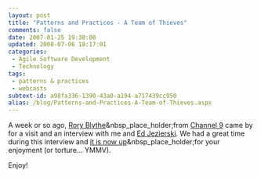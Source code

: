 ```yaml
---
layout: post
title: "Patterns and Practices - A Team of Thieves"
comments: false
date: 2007-01-25 19:30:00
updated: 2008-07-06 18:17:01
categories:
 - Agile Software Development
 - Technology
tags:
 - patterns & practices
 - webcasts
subtext-id: a98fa336-1390-43a0-a194-a717439cc950
alias: /blog/Patterns-and-Practices-A-Team-of-Thieves.aspx
---
```



A week or so ago, [Rory Blythe](http://www.neopoleon.com/)&nbsp_place_holder;from [Channel 9](http://channel9.msdn.com/) came by for a visit and an interview with me and [Ed Jezierski](http://blogs.msdn.com/edjez/). We had a great time during this interview and [it is now up](http://channel9.msdn.com/showpost.aspx?postid=276005)&nbsp_place_holder;for your enjoyment (or torture... YMMV). 

Enjoy! 
